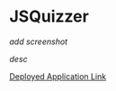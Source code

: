 # JSQuizzer

*add screenshot*

*desc*

[Deployed Application Link](https://technicalparadox.github.io/JSQuizzer)
